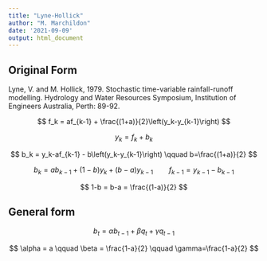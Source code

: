```yaml
---
title: "Lyne-Hollick"
author: "M. Marchildon"
date: '2021-09-09'
output: html_document
---
```



## Original Form

Lyne, V. and M. Hollick, 1979. Stochastic time-variable rainfall-runoff modelling. Hydrology and Water Resources Symposium, Institution of Engineers Australia, Perth: 89-92.

$$
  f_k = af_{k-1} + \frac{(1+a)}{2}\left(y_k-y_{k-1}\right)
$$


$$
  y_k = f_k + b_k
$$

$$
  b_k = y_k-af_{k-1} - b\left(y_k-y_{k-1}\right) \qquad b=\frac{(1+a)}{2}
$$

$$
  b_k = ab_{k-1} + (1 - b)y_k + (b-a) y_{k-1} \qquad f_{k-1}=y_{k-1}-b_{k-1}
$$

$$
  1-b = b-a = \frac{(1-a)}{2}
$$

## General form

$$
  b_t = \alpha b_{t-1} + \beta q_t + \gamma q_{t-1}
$$

$$
  \alpha = a \qquad \beta = \frac{1-a}{2} \qquad \gamma=\frac{1-a}{2}
$$
